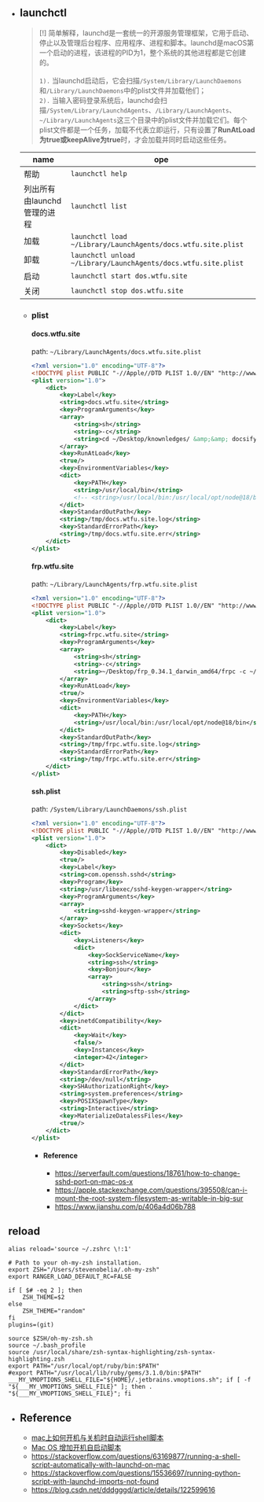 * ## launchctl

    > [!] 简单解释，launchd是一套统一的开源服务管理框架，它用于启动、停止以及管理后台程序、应用程序、进程和脚本。launchd是macOS第一个启动的进程，该进程的PID为1，整个系统的其他进程都是它创建的。
    <br><br>`1).` 当launchd启动后，它会扫描`/System/Library/LaunchDaemons`和`/Library/LaunchDaemons`中的plist文件并加载他们；
    <br>`2).` 当输入密码登录系统后，launchd会扫描`/System/Library/LaunchdAgents`、`/Library/LaunchAgents`、`~/Library/LaunchAgents`这三个目录中的plist文件并加载它们。每个plist文件都是一个任务，加载不代表立即运行，只有设置了**RunAtLoad为true或keepAlive为true**时，才会加载并同时启动这些任务。

    |name | ope|
    -|-
    |帮助|`launchctl help`|
    |列出所有由launchd管理的进程 | `launchctl list` |
    |加载 | `launchctl load ~/Library/LaunchAgents/docs.wtfu.site.plist`|
    |卸载 | `launchctl unload ~/Library/LaunchAgents/docs.wtfu.site.plist`|
    |启动 | `launchctl start dos.wtfu.site`|
    |关闭 | `launchctl stop dos.wtfu.site`|

    - ### plist

        <!-- tabs:start -->
        #### **docs.wtfu.site**
        path: `~/Library/LaunchAgents/docs.wtfu.site.plist`
        ```xml
        <?xml version="1.0" encoding="UTF-8"?>
        <!DOCTYPE plist PUBLIC "-//Apple//DTD PLIST 1.0//EN" "http://www.apple.com/DTDs/PropertyList-1.0.dtd">
        <plist version="1.0">
            <dict>
                <key>Label</key>
                <string>docs.wtfu.site</string>
                <key>ProgramArguments</key>
                <array>
                    <string>sh</string>
                    <string>-c</string>
                    <string>cd ~/Desktop/knownledges/ &amp;&amp; docsify serve .</string>
                </array>
                <key>RunAtLoad</key>
                <true/>
                <key>EnvironmentVariables</key>
                <dict>
                    <key>PATH</key>
                    <string>/usr/local/bin</string>
                    <!-- <string>/usr/local/bin:/usr/local/opt/node@18/bin</string> -->
                </dict>
                <key>StandardOutPath</key>
                <string>/tmp/docs.wtfu.site.log</string>
                <key>StandardErrorPath</key>
                <string>/tmp/docs.wtfu.site.err</string>
            </dict>
        </plist>
        ```

        #### **frp.wtfu.site**
        path: `~/Library/LaunchAgents/frp.wtfu.site.plist`
        ```xml
        <?xml version="1.0" encoding="UTF-8"?>
        <!DOCTYPE plist PUBLIC "-//Apple//DTD PLIST 1.0//EN" "http://www.apple.com/DTDs/PropertyList-1.0.dtd">
        <plist version="1.0">
            <dict>
                <key>Label</key>
                <string>frpc.wtfu.site</string>
                <key>ProgramArguments</key>
                <array>
                    <string>sh</string>
                    <string>-c</string>
                    <string>~/Desktop/frp_0.34.1_darwin_amd64/frpc -c ~/Desktop/frp_0.34.1_darwin_amd64/frpc.ini </string>
                </array>
                <key>RunAtLoad</key>
                <true/>
                <key>EnvironmentVariables</key>
                <dict>
                    <key>PATH</key>
                    <string>/usr/local/bin:/usr/local/opt/node@18/bin</string>
                </dict>
                <key>StandardOutPath</key>
                <string>/tmp/frpc.wtfu.site.log</string>
                <key>StandardErrorPath</key>
                <string>/tmp/frpc.wtfu.site.err</string>
            </dict>
        </plist>
        ```

        #### **ssh.plist**
        path: `/System/Library/LaunchDaemons/ssh.plist`
        ```xml
        <?xml version="1.0" encoding="UTF-8"?>
        <!DOCTYPE plist PUBLIC "-//Apple//DTD PLIST 1.0//EN" "http://www.apple.com/DTDs/PropertyList-1.0.dtd">
        <plist version="1.0">
            <dict>
                <key>Disabled</key>
                <true/>
                <key>Label</key>
                <string>com.openssh.sshd</string>
                <key>Program</key>
                <string>/usr/libexec/sshd-keygen-wrapper</string>
                <key>ProgramArguments</key>
                <array>
                    <string>sshd-keygen-wrapper</string>
                </array>
                <key>Sockets</key>
                <dict>
                    <key>Listeners</key>
                    <dict>
                        <key>SockServiceName</key>
                        <string>ssh</string>
                        <key>Bonjour</key>
                        <array>
                            <string>ssh</string>
                            <string>sftp-ssh</string>
                        </array>
                    </dict>
                </dict>
                <key>inetdCompatibility</key>
                <dict>
                    <key>Wait</key>
                    <false/>
                    <key>Instances</key>
                    <integer>42</integer>
                </dict>
                <key>StandardErrorPath</key>
                <string>/dev/null</string>
                <key>SHAuthorizationRight</key>
                <string>system.preferences</string>
                <key>POSIXSpawnType</key>
                <string>Interactive</string>
                <key>MaterializeDatalessFiles</key>
                <true/>
            </dict>
        </plist>
        ```

        - #### Reference
            * https://serverfault.com/questions/18761/how-to-change-sshd-port-on-mac-os-x
            * https://apple.stackexchange.com/questions/395508/can-i-mount-the-root-system-filesystem-as-writable-in-big-sur
            * https://www.jianshu.com/p/406a4d06b788
        <!-- tabs:end -->

## reload
```shell
alias reload='source ~/.zshrc \!:1'

# Path to your oh-my-zsh installation.
export ZSH="/Users/stevenobelia/.oh-my-zsh"
export RANGER_LOAD_DEFAULT_RC=FALSE

if [ $# -eq 2 ]; then
	ZSH_THEME=$2
else
	ZSH_THEME="random"
fi
plugins=(git)

source $ZSH/oh-my-zsh.sh
source ~/.bash_profile
source /usr/local/share/zsh-syntax-highlighting/zsh-syntax-highlighting.zsh
export PATH="/usr/local/opt/ruby/bin:$PATH"
#export PATH="/usr/local/lib/ruby/gems/3.1.0/bin:$PATH"
___MY_VMOPTIONS_SHELL_FILE="${HOME}/.jetbrains.vmoptions.sh"; if [ -f "${___MY_VMOPTIONS_SHELL_FILE}" ]; then . "${___MY_VMOPTIONS_SHELL_FILE}"; fi
```

* ## Reference

    + [mac上如何开机与关机时自动运行shell脚本](https://namiling.github.io/2020-11-24-mac上如何开机与关机时自动运行shell脚本/)
    + [Mac OS 增加开机自启动脚本](https://www.xiaocaicai.com/2021/11/mac-os-%E5%A2%9E%E5%8A%A0%E5%BC%80%E6%9C%BA%E8%87%AA%E5%90%AF%E5%8A%A8%E8%84%9A%E6%9C%AC/)
    + https://stackoverflow.com/questions/63169877/running-a-shell-script-automatically-with-launchd-on-mac
    + https://stackoverflow.com/questions/15536697/running-python-script-with-launchd-imports-not-found
    + https://blog.csdn.net/dddgggd/article/details/122599616